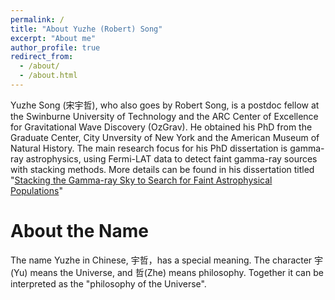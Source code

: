 ```yaml
---
permalink: /
title: "About Yuzhe (Robert) Song"
excerpt: "About me"
author_profile: true
redirect_from: 
  - /about/
  - /about.html
---
```


Yuzhe Song (宋宇哲), who also goes by Robert Song, is a postdoc fellow at the Swinburne University of Technology and the ARC Center of Excellence for Gravitational Wave Discovery (OzGrav). He obtained his PhD from the Graduate Center, City Unversity of New York and the American Museum of Natural History. The main research focus for his PhD dissertation is gamma-ray astrophysics, using Fermi-LAT data to detect faint gamma-ray sources with stacking methods. More details can be found in his dissertation titled "[Stacking the Gamma-ray Sky to Search for Faint Astrophysical Populations](https://academicworks.cuny.edu/gc_etds/4992/)"

About the Name
======
The name Yuzhe in Chinese, 宇哲，has a special meaning. The character 宇(Yu) means the Universe, and 哲(Zhe) means philosophy. Together it can be interpreted as the "philosophy of the Universe". 
